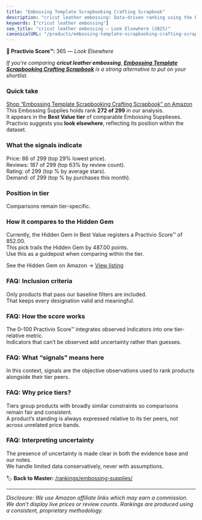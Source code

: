 ```yaml
---
title: "Embossing Template Scrapbooking Crafting Scrapbook"
description: "cricut leather embossing: Data-driven ranking using the Practivio Score™. Positioned by quality, value, demand, findability, momentum."
keywords: ["cricut leather embossing"]
seo_title: "cricut leather embossing — Look Elsewhere (2025)"
canonicalURL: "/products/embossing-template-scrapbooking-crafting-scrapbook-B0FJS7FCHQ/"
---
```


**🚫 Practivio Score™:** 365 — _Look Elsewhere_


*If you're comparing **cricut leather embossing**, **[Embossing Template Scrapbooking Crafting Scrapbook](https://www.amazon.com/dp/B0FJS7FCHQ?tag=practivio-20)** is a strong alternative to put on your shortlist.*
### Quick take
[Shop “Embossing Template Scrapbooking Crafting Scrapbook” on Amazon](https://www.amazon.com/dp/B0FJS7FCHQ?tag=practivio-20)
This Embossing Supplies holds rank **272 of 299** in our analysis.  
It appears in the **Best Value tier** of comparable Embossing Supplieses.  
Practivio suggests you **look elsewhere**, reflecting its position within the dataset.

### What the signals indicate
Price: 86 of 299 (top 29% lowest price).  
Reviews: 187 of 299 (top 63% by review count).  
Rating:  of 299 (top % by average stars).  
Demand:  of 299 (top % by purchases this month).

### Position in tier
Comparisons remain tier-specific.

### How it compares to the Hidden Gem
Currently, the Hidden Gem in Best Value registers a Practivio Score™ of 852.00.  
This pick trails the Hidden Gem by 487.00 points.  
Use this as a guidepost when comparing within the tier.  

See the Hidden Gem on Amazon → [View listing](https://www.amazon.com/dp/B095HXH34C?tag=practivio-20)

### FAQ: Inclusion criteria
Only products that pass our baseline filters are included.  
That keeps every designation valid and meaningful.

### FAQ: How the score works
The 0–100 Practivio Score™ integrates observed indicators into one tier-relative metric.  
Indicators that can’t be observed add uncertainty rather than guesses.

### FAQ: What “signals” means here
In this context, signals are the objective observations used to rank products alongside their tier peers.

### FAQ: Why price tiers?
Tiers group products with broadly similar constraints so comparisons remain fair and consistent.  
A product’s standing is always expressed relative to its tier peers, not across unrelated price bands.

### FAQ: Interpreting uncertainty
The presence of uncertainty is made clear in both the evidence base and our notes.  
We handle limited data conservatively, never with assumptions.


🏷️ **Back to Master:** [/rankings/embossing-supplies/](/rankings/embossing-supplies/)

---
_Disclosure: We use Amazon affiliate links which may earn a commission. We don’t display live prices or review counts. Rankings are produced using a consistent, proprietary methodology._
